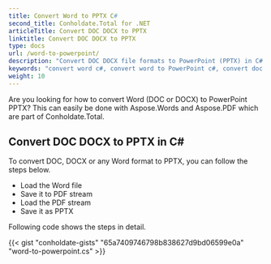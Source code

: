 ```yaml
---
title: Convert Word to PPTX C#
second_title: Conholdate.Total for .NET
articleTitle: Convert DOC DOCX to PPTX
linktitle: Convert DOC DOCX to PPTX
type: docs
url: /word-to-powerpoint/
description: "Convert DOC DOCX file formats to PowerPoint (PPTX) in C#."
keywords: "convert word c#, convert word to PowerPoint c#, convert doc to pptx c#, convert docx to powerpoint c#, .NET convert doc docx, doc to pptx .net, docx to pptx asp .net, c# converter for doc, c# converter for docx, word to pptx c#, docx pages to slides"
weight: 10
---
```


Are you looking for how to convert Word (DOC or DOCX) to PowerPoint PPTX? This can easily be done with Aspose.Words and Aspose.PDF which are part of Conholdate.Total.

## **Convert DOC DOCX to PPTX in C#**
To convert DOC, DOCX or any Word format to PPTX, you can follow the steps below.

- Load the Word file 
- Save it to PDF stream
- Load the PDF stream
- Save it as PPTX

Following code shows the steps in detail.

{{< gist "conholdate-gists" "65a7409746798b838627d9bd06599e0a" "word-to-powerpoint.cs" >}}